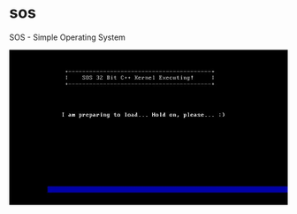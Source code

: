 # sos
SOS - Simple Operating System

![loading](https://raw.githubusercontent.com/darkhunterbg/sos/master/screenshots/loading.JPG)
